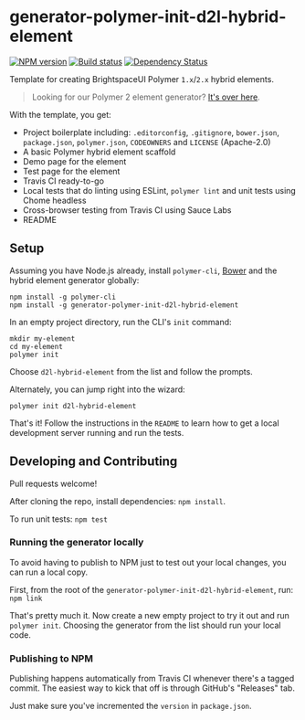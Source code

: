 # generator-polymer-init-d2l-hybrid-element
[![NPM version][npm-image]][npm-url]
[![Build status][ci-image]][ci-url]
[![Dependency Status][dependencies-image]][dependencies-url]

Template for creating BrightspaceUI Polymer `1.x`/`2.x` hybrid elements.

> Looking for our Polymer 2 element generator? [It's over here](https://github.com/Brightspace/generator-polymer-init-d2l-polymer-2-element).

With the template, you get:
* Project boilerplate including: `.editorconfig`, `.gitignore`, `bower.json`, `package.json`, `polymer.json`, `CODEOWNERS` and `LICENSE` (Apache-2.0)
* A basic Polymer hybrid element scaffold
* Demo page for the element
* Test page for the element
* Travis CI ready-to-go
* Local tests that do linting using ESLint, `polymer lint` and unit tests using Chome headless
* Cross-browser testing from Travis CI using Sauce Labs
* README

## Setup

Assuming you have Node.js already, install `polymer-cli`, [Bower](https://bower.io/) and the hybrid element generator globally:

```shell
npm install -g polymer-cli
npm install -g generator-polymer-init-d2l-hybrid-element
```

In an empty project directory, run the CLI's `init` command:

```shell
mkdir my-element
cd my-element
polymer init
```

Choose `d2l-hybrid-element` from the list and follow the prompts.

Alternately, you can jump right into the wizard:

```shell
polymer init d2l-hybrid-element
```

That's it! Follow the instructions in the `README` to learn how to get a local development server running and run the tests.

## Developing and Contributing

Pull requests welcome!

After cloning the repo, install dependencies: `npm install`.

To run unit tests: `npm test`

### Running the generator locally

To avoid having to publish to NPM just to test out your local changes, you can run a local copy.

First, from the root of the `generator-polymer-init-d2l-hybrid-element`, run: `npm link`

That's pretty much it. Now create a new empty project to try it out and run `polymer init`. Choosing the generator from the list should run your local code.

### Publishing to NPM

Publishing happens automatically from Travis CI whenever there's a tagged commit. The easiest way to kick that off is through GitHub's "Releases" tab.

Just make sure you've incremented the `version` in `package.json`.

[npm-url]: https://npmjs.org/package/generator-polymer-init-d2l-hybrid-element
[npm-image]: https://img.shields.io/npm/v/generator-polymer-init-d2l-hybrid-element.svg
[ci-image]: https://travis-ci.org/Brightspace/generator-polymer-init-d2l-hybrid-element.svg?branch=master
[ci-url]: https://travis-ci.org/Brightspace/generator-polymer-init-d2l-hybrid-element
[dependencies-url]: https://david-dm.org/brightspace/generator-polymer-init-d2l-hybrid-element
[dependencies-image]: https://img.shields.io/david/Brightspace/generator-polymer-init-d2l-hybrid-element.svg
